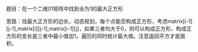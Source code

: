 题目：在一个二维01矩阵中找到全为1的最大正方形
   
思路：找最大正方形的边长，动态规划，每个点能否构成正方形，考虑matrix[i-1][j-1],matrix[i][j-1],matrix[i-1][j]，如果三者均大于0，则可以构成正方形，构成正方形的变长是三者中最小值加1，遍历的同时统计最大值。注意返回平方才是面积。